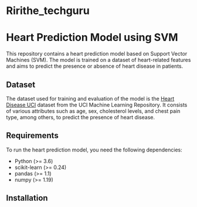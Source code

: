 # Ririthe_techguru
# Heart Prediction Model using SVM

This repository contains a heart prediction model based on Support Vector Machines (SVM). The model is trained on a dataset of heart-related features and aims to predict the presence or absence of heart disease in patients.

## Dataset

The dataset used for training and evaluation of the model is the [Heart Disease UCI](https://archive.ics.uci.edu/ml/datasets/Heart+Disease) dataset from the UCI Machine Learning Repository. It consists of various attributes such as age, sex, cholesterol levels, and chest pain type, among others, to predict the presence of heart disease.

## Requirements

To run the heart prediction model, you need the following dependencies:

- Python (>= 3.6)
- scikit-learn (>= 0.24)
- pandas (>= 1.1)
- numpy (>= 1.19)

## Installation




